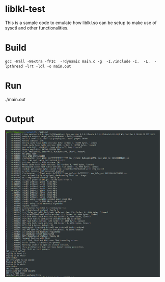 # liblkl-test

This is a sample code to emulate how liblkl.so can be setup to make use of sysctl and other functionalities.

# Build 
```
gcc -Wall -Wextra -fPIC  -rdynamic main.c -g  -I./include -I.  -L.  -lpthread -lrt -ldl -o main.out
```

# Run
./main.out

# Output
![Sample Run](https://github.com/ParthPratim/liblkl-test/blob/master/sample-run.png?raw=true)
